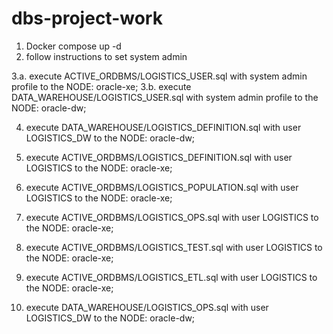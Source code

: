 # dbs-project-work

1. Docker compose up -d
2. follow instructions to set system admin

3.a. execute ACTIVE_ORDBMS/LOGISTICS_USER.sql with system admin profile to the NODE: oracle-xe;
3.b. execute DATA_WAREHOUSE/LOGISTICS_USER.sql with system admin profile to the NODE: oracle-dw;

4. execute DATA_WAREHOUSE/LOGISTICS_DEFINITION.sql with user LOGISTICS_DW to the NODE: oracle-dw;
5. execute ACTIVE_ORDBMS/LOGISTICS_DEFINITION.sql with user LOGISTICS to the NODE: oracle-xe;
6. execute ACTIVE_ORDBMS/LOGISTICS_POPULATION.sql with user LOGISTICS to the NODE: oracle-xe;
7. execute ACTIVE_ORDBMS/LOGISTICS_OPS.sql with user LOGISTICS to the NODE: oracle-xe;
8. execute ACTIVE_ORDBMS/LOGISTICS_TEST.sql with user LOGISTICS to the NODE: oracle-xe;
9. execute ACTIVE_ORDBMS/LOGISTICS_ETL.sql with user LOGISTICS to the NODE: oracle-xe;

10. execute DATA_WAREHOUSE/LOGISTICS_OPS.sql with user LOGISTICS_DW to the NODE: oracle-dw;